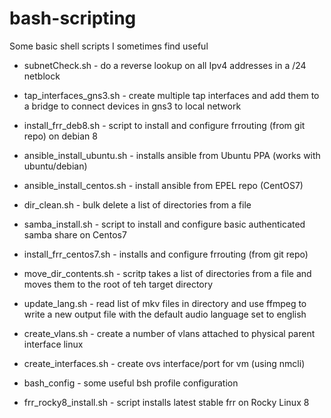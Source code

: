 # bash-scripting
Some basic shell scripts I sometimes find useful

- subnetCheck.sh - do a reverse lookup on all Ipv4 addresses in a /24 netblock

- tap_interfaces_gns3.sh - create multiple tap interfaces and add them to a bridge to connect devices in gns3 to local network

- install_frr_deb8.sh - script to install and configure frrouting (from git repo) on debian 8

- ansible_install_ubuntu.sh - installs ansible from Ubuntu PPA (works with ubuntu/debian)

- ansible_install_centos.sh - install ansible from EPEL repo (CentOS7)

- dir_clean.sh - bulk delete a list of directories from a file

- samba_install.sh - script to install and configure basic authenticated samba share on Centos7

- install_frr_centos7.sh - installs and configure frrouting (from git repo)

- move_dir_contents.sh - scritp takes a list of directories from a file and moves them to the root of teh target directory

- update_lang.sh - read list of mkv files in directory and use ffmpeg to write a new output file with the default audio language set to english  

- create_vlans.sh - create a number of vlans attached to physical parent interface linux

- create_interfaces.sh - create ovs interface/port for vm (using nmcli)

- bash_config - some useful bsh profile configuration

- frr_rocky8_install.sh - script installs latest stable frr on Rocky Linux 8 